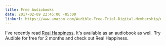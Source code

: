 ```yaml
---
title: Free Audiobooks
date: 2017-02-09 22:45:00 -05:00
linkurl: https://www.amazon.com/Audible-Free-Trial-Digital-Membership/dp/B00NB86OYE/?ref_=assoc_tag_ph_1485906643682&_encoding=UTF8&camp=1789&creative=9325&linkCode=pf4&tag=karen008-20&linkId=8ebf7e225011d08e226f3fb929246f58
---
```


I've recently read [Real Happiness](https://www.amazon.com/gp/product/0761159258/ref=as_li_tl?ie=UTF8&tag=karen008-20&camp=1789&creative=9325&linkCode=as2&creativeASIN=0761159258&linkId=d6969c3fad70d308220c7063e77d4aa9). It's available as an audiobook as well. Try Audible for free for 2 months and check out Real Happiness.